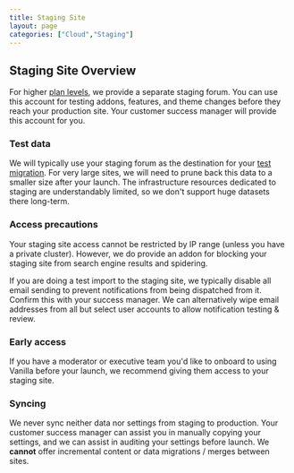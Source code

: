 ```yaml
---
title: Staging Site
layout: page
categories: ["Cloud","Staging"]
---
```



## Staging Site Overview

For higher [plan levels](http://vanillaforums.com/plans), we provide a separate staging forum. You can use this account for testing addons, features, and theme changes before they reach your production site. Your customer success manager will provide this account for you.

### Test data

We will typically use your staging forum as the destination for your [test migration](/cloud/migration). For very large sites, we will need to prune back this data to a smaller size after your launch. The infrastructure resources dedicated to staging are understandably limited, so we don't support huge datasets there long-term.

### Access precautions

Your staging site access cannot be restricted by IP range (unless you have a private cluster). However, we do provide an addon for blocking your staging site from search engine results and spidering. 

If you are doing a test import to the staging site, we typically disable all email sending to prevent notifications from being dispatched from it. Confirm this with your success manager. We can alternatively wipe email addresses from all but select user accounts to allow notification testing & review.

### Early access

If you have a moderator or executive team you'd like to onboard to using Vanilla before your launch, we recommend giving them access to your staging site.

### Syncing

We never sync neither data nor settings from staging to production. Your customer success manager can assist you in manually copying your settings, and we can assist in auditing your settings before launch. We **cannot** offer incremental content or data migrations / merges between sites.
